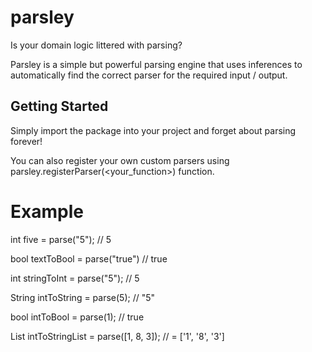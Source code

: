 # parsley

Is your domain logic littered with parsing? 

Parsley is a simple but powerful parsing engine that uses inferences to automatically find the correct parser for the required input / output.

## Getting Started

Simply import the package into your project and forget about parsing forever!

You can also register your own custom parsers using parsley.registerParser(<your_function>) function.

# Example

int five = parse("5");              // 5

bool textToBool = parse("true")     // true

int stringToInt = parse("5");       // 5

String intToString = parse(5);      // "5"

bool intToBool = parse(1);          // true

List<String> intToStringList = parse([1, 8, 3]); // = ['1', '8', '3']

